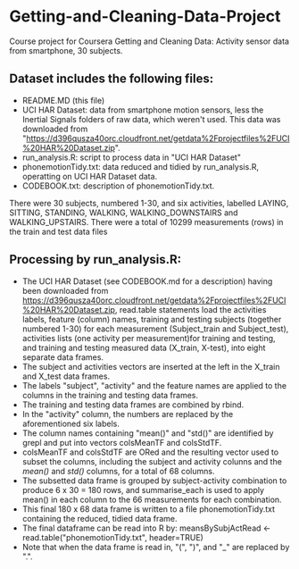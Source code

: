 # Getting-and-Cleaning-Data-Project
Course project for Coursera Getting and Cleaning Data: Activity sensor data from smartphone, 30 subjects.

## Dataset includes the following files:
* README.MD (this file)
* UCI HAR Dataset: data from smartphone motion sensors, less the Inertial Signals folders
of raw data, which weren't used.  This data was downloaded from 
"https://d396qusza40orc.cloudfront.net/getdata%2Fprojectfiles%2FUCI%20HAR%20Dataset.zip".
* run_analysis.R:  script to process data in "UCI HAR Dataset"
* phonemotionTidy.txt: data reduced and tidied by run_analysis.R, operatting on UCI HAR 
Dataset data.
* CODEBOOK.txt: description of phonemotionTidy.txt.

There were 30 subjects, numbered 1-30, and six activities, labelled LAYING, SITTING, 
STANDING, WALKING, WALKING_DOWNSTAIRS and WALKING_UPSTAIRS.  There were a total of 10299 
measurements (rows) in the train and test data files

## Processing by run_analysis.R:
* The UCI HAR Dataset (see CODEBOOK.md for a description) having been downloaded from
  https://d396qusza40orc.cloudfront.net/getdata%2Fprojectfiles%2FUCI%20HAR%20Dataset.zip, 
  read.table statements load the activities labels, feature (column) names, training  and 
  testing subjects (together numbered 1-30) for each measurement (Subject_train and 
  Subject_test), activities lists (one activity per measurement)for training and testing, 
  and training and testing measured data (X_train, X-test), into eight separate data 
  frames. 
* The subject and activities vectors are inserted at the left in the X_train and X_test 
data frames.
* The labels "subject", "activity" and the feature names are applied to the columns 
in the training and testing data frames.
* The training and testing data frames are combined by rbind.
* In the "activity" column, the numbers are replaced by the aforementioned six labels.
* The column names containing "mean()" and "std()" are identified by grepl and put into 
vectors colsMeanTF and colsStdTF.
* colsMeanTF and colsStdTF are ORed and the resulting vector used to subset the columns, 
including the subject and activity colunns and the *mean()* and *std()* columns, for a 
total of 68 columns.
* The subsetted data frame is grouped by subject-activity combination to produce 6 x 30 = 
180 rows, and summarise_each is used to apply mean() in each column to the 66 measurements
for each combination.  
* This final 180 x 68 data frame is written to a file phonemotionTidy.txt containing the 
reduced, tidied data frame.
* The final dataframe can be read into R by:
      meansBySubjActRead <- read.table("phonemotionTidy.txt", header=TRUE)
* Note that when the data frame is read in, "(", ")", and "_" are replaced by ".".
